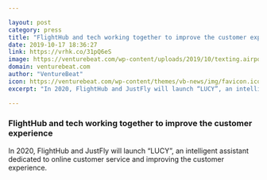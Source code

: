 ```yaml
---

layout: post
category: press
title: "FlightHub and tech working together to improve the customer experience"
date: 2019-10-17 18:36:27
link: https://vrhk.co/31pQ6eS
image: https://venturebeat.com/wp-content/uploads/2019/10/texting.airport.GettyImages-518465017.jpg?w=1200&strip=all
domain: venturebeat.com
author: "VentureBeat"
icon: https://venturebeat.com/wp-content/themes/vb-news/img/favicon.ico
excerpt: "In 2020, FlightHub and JustFly will launch “LUCY”, an intelligent assistant dedicated to online customer service and improving the customer experience."

---
```


### FlightHub and tech working together to improve the customer experience

In 2020, FlightHub and JustFly will launch “LUCY”, an intelligent assistant dedicated to online customer service and improving the customer experience.